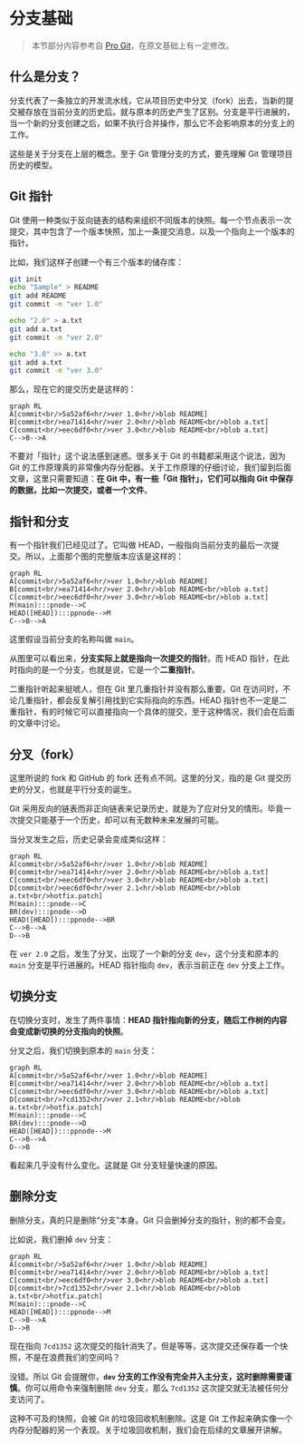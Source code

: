 # 分支基础

> 本节部分内容参考自 [Pro Git](https://git-scm.com/book/zh/v2/Git-%E5%88%86%E6%94%AF-%E5%88%86%E6%94%AF%E7%AE%80%E4%BB%8B)，在原文基础上有一定修改。

## 什么是分支？

分支代表了一条独立的开发流水线，它从项目历史中分叉（fork）出去，当新的提交被存放在当前分支的历史后。就与原本的历史产生了区别。分支是平行进展的，当一个新的分支创建之后，如果不执行合并操作，那么它不会影响原本的分支上的工作。

这些是关于分支在上层的概念。至于 Git 管理分支的方式，要先理解 Git 管理项目历史的模型。

## Git 指针

Git 使用一种类似于反向链表的结构来组织不同版本的快照。每一个节点表示一次提交，其中包含了一个版本快照，加上一条提交消息，以及一个指向上一个版本的指针。

比如，我们这样子创建一个有三个版本的储存库：

```bash
git init
echo "Sample" > README
git add README
git commit -m "ver 1.0"

echo "2.0" > a.txt
git add a.txt
git commit -m "ver 2.0"

echo "3.0" >> a.txt
git add a.txt
git commit -m "ver 3.0"
```

那么，现在它的提交历史是这样的：

```mermaid
graph RL
A[commit<br/>5a52af6<hr/>ver 1.0<hr/>blob README]
B[commit<br/>ea71414<hr/>ver 2.0<hr/>blob README<br/>blob a.txt]
C[commit<br/>eec6df0<hr/>ver 3.0<hr/>blob README<br/>blob a.txt]
C-->B-->A
```

不要对「指针」这个说法感到迷惑。很多关于 Git 的书籍都采用这个说法，因为 Git 的工作原理真的非常像内存分配器。关于工作原理的仔细讨论，我们留到后面文章，这里只需要知道：**在 Git 中，有一些「Git 指针」，它们可以指向 Git 中保存的数据，比如一次提交，或者一个文件**。

## 指针和分支

有一个指针我们已经见过了。它叫做 HEAD，一般指向当前分支的最后一次提交。所以，上面那个图的完整版本应该是这样的：

```mermaid
graph RL
A[commit<br/>5a52af6<hr/>ver 1.0<hr/>blob README]
B[commit<br/>ea71414<hr/>ver 2.0<hr/>blob README<br/>blob a.txt]
C[commit<br/>eec6df0<hr/>ver 3.0<hr/>blob README<br/>blob a.txt]
M(main):::pnode-->C
HEAD([HEAD]):::ppnode-->M
C-->B-->A
```

这里假设当前分支的名称叫做 `main`。

从图里可以看出来，**分支实际上就是指向一次提交的指针**。而 HEAD 指针，在此时指向的是一个分支，也就是说，它是一个**二重指针**。

二重指针听起来挺唬人，但在 Git 里几重指针并没有那么重要。Git 在访问时，不论几重指针，都会反复解引用找到它实际指向的东西。HEAD 指针也不一定是二重指针，有的时候它可以直接指向一个具体的提交，至于这种情况，我们会在后面的文章中讨论。

## 分叉（fork）

这里所说的 fork 和 GitHub 的 fork 还有点不同。这里的分叉，指的是 Git 提交历史的分叉，也就是平行分支的诞生。

Git 采用反向的链表而非正向链表来记录历史，就是为了应对分叉的情形。毕竟一次提交只能基于一个历史，却可以有无数种未来发展的可能。

当分叉发生之后，历史记录会变成类似这样：

```mermaid
graph RL
A[commit<br/>5a52af6<hr/>ver 1.0<hr/>blob README]
B[commit<br/>ea71414<hr/>ver 2.0<hr/>blob README<br/>blob a.txt]
C[commit<br/>eec6df0<hr/>ver 3.0<hr/>blob README<br/>blob a.txt]
D[commit<br/>eec6df0<hr/>ver 2.1<hr/>blob README<br/>blob a.txt<br/>hotfix.patch]
M(main):::pnode-->C
BR(dev):::pnode-->D
HEAD([HEAD]):::ppnode-->BR
C-->B-->A
D-->B
```

在 `ver 2.0` 之后，发生了分叉，出现了一个新的分支 `dev`，这个分支和原本的 `main` 分支是平行进展的。HEAD 指针指向 `dev`，表示当前正在 `dev` 分支上工作。

## 切换分支

在切换分支时，发生了两件事情：**HEAD 指针指向新的分支，随后工作树的内容会变成新切换的分支指向的快照**。

分叉之后，我们切换到原本的 `main` 分支：

```mermaid
graph RL
A[commit<br/>5a52af6<hr/>ver 1.0<hr/>blob README]
B[commit<br/>ea71414<hr/>ver 2.0<hr/>blob README<br/>blob a.txt]
C[commit<br/>eec6df0<hr/>ver 3.0<hr/>blob README<br/>blob a.txt]
D[commit<br/>7cd1352<hr/>ver 2.1<hr/>blob README<br/>blob a.txt<br/>hotfix.patch]
M(main):::pnode-->C
BR(dev):::pnode-->D
HEAD([HEAD]):::ppnode-->M
C-->B-->A
D-->B
```

看起来几乎没有什么变化。这就是 Git 分支轻量快速的原因。

## 删除分支

删除分支，真的只是删除“分支”本身。Git 只会删掉分支的指针，别的都不会变。

比如说，我们删掉 `dev` 分支：

```mermaid
graph RL
A[commit<br/>5a52af6<hr/>ver 1.0<hr/>blob README]
B[commit<br/>ea71414<hr/>ver 2.0<hr/>blob README<br/>blob a.txt]
C[commit<br/>eec6df0<hr/>ver 3.0<hr/>blob README<br/>blob a.txt]
D[commit<br/>7cd1352<hr/>ver 2.1<hr/>blob README<br/>blob a.txt<br/>hotfix.patch]
M(main):::pnode-->C
HEAD([HEAD]):::ppnode-->M
C-->B-->A
D-->B
```

现在指向 `7cd1352` 这次提交的指针消失了。但是等等，这次提交还保存着一个快照，不是在浪费我们的空间吗？

没错。所以 Git 会提醒你，**`dev` 分支的工作没有完全并入主分支，这时删除需要谨慎**。你可以用命令来强制删除 `dev` 分支，那么 `7cd1352` 这次提交就无法被任何分支访问了。

这种不可及的快照，会被 Git 的垃圾回收机制删除。这是 Git 工作起来确实像一个内存分配器的另一个表现。关于垃圾回收机制，我们会在后续的文章展开讲解。
